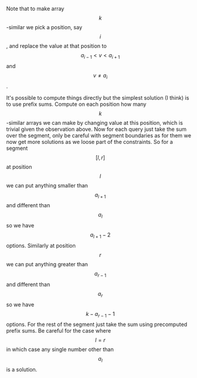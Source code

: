 Note that to make array $$k$$-similar we pick a position, say $$i$$, and replace the value at that position to $$a_{i-1} < v < a_{i+1}$$ and $$v \neq a_i$$.

It's possible to compute things directly but the simplest solution (I think) is to use prefix sums.  Compute on each position how many $$k$$-similar arrays we can make by changing value at this position, which is trivial given the observation above.  Now for each query just take the sum over the segment, only be careful with segment boundaries as for them we now get more solutions as we loose part of the constraints.  So for a segment $$[l, r]$$ at position $$l$$ we can put anything smaller than $$a_{l+1}$$ and different than $$a_l$$ so we have $$a_{l+1}-2$$ options.  Similarly at position $$r$$ we can put anything greater than $$a_{r-1}$$ and different than $$a_r$$ so we have $$k - a_{r-1} - 1$$ options.  For the rest of the segment just take the sum using precomputed prefix sums.  Be careful for the case where $$l = r$$ in which case any single number other than $$a_l$$ is a solution.
